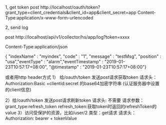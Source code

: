 1, get token
post http://localhost/oauth/token?grant_type=client_credentials&client_id=app&client_secret=app
Content-Type:application/x-www-form-urlencoded
 
2, send log

post http://localhost/api/v1/collector/hs/app/log?token=xxxx

Content-Type:application/json

{ "indexName" : "myindex",     "code" : "1",          "message" : "testMsg",          "position" : "usa","eventType" : "alarm","eventTimestamp" : "2019-01-23T10:57:17+08:00",          "@timestamp" : "2019-01-23T10:57:17+08:00"}

或者用http header方式
1） 给/oauth/token 发送post请求获取token
请求头：Authorization:Basic +clientid:secret 的base64加密字符串 (认证服务器中设置的client信息)

2）给/oauth/token 发送post请求刷新token
请求头: 不需要
请求参数：
grant_type:refresh_token
refresh_token:获取token时返回的refreshToken的value
3）访问受保护的资源，比如/user/2
类型：get请求
请求头：Authorization: bearer + tokenValue



